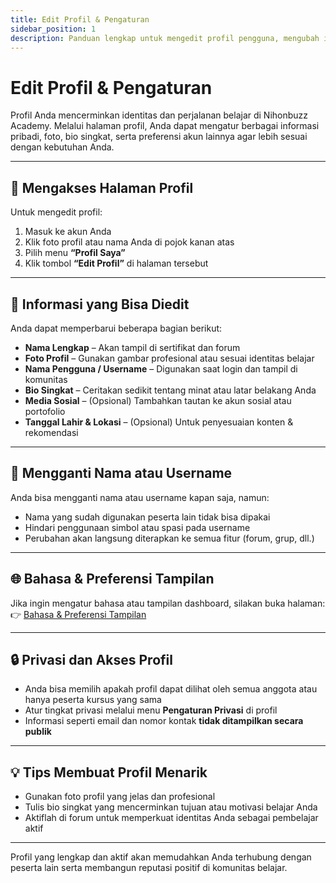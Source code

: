 ```yaml
---
title: Edit Profil & Pengaturan
sidebar_position: 1
description: Panduan lengkap untuk mengedit profil pengguna, mengubah informasi pribadi, serta mengatur preferensi dasar akun Anda.
---
```


# Edit Profil & Pengaturan

Profil Anda mencerminkan identitas dan perjalanan belajar di Nihonbuzz Academy. Melalui halaman profil, Anda dapat mengatur berbagai informasi pribadi, foto, bio singkat, serta preferensi akun lainnya agar lebih sesuai dengan kebutuhan Anda.

---

## 👤 Mengakses Halaman Profil

Untuk mengedit profil:

1. Masuk ke akun Anda
2. Klik foto profil atau nama Anda di pojok kanan atas
3. Pilih menu **“Profil Saya”**
4. Klik tombol **“Edit Profil”** di halaman tersebut

---

## 📝 Informasi yang Bisa Diedit

Anda dapat memperbarui beberapa bagian berikut:

- **Nama Lengkap** – Akan tampil di sertifikat dan forum
- **Foto Profil** – Gunakan gambar profesional atau sesuai identitas belajar
- **Nama Pengguna / Username** – Digunakan saat login dan tampil di komunitas
- **Bio Singkat** – Ceritakan sedikit tentang minat atau latar belakang Anda
- **Media Sosial** – (Opsional) Tambahkan tautan ke akun sosial atau portofolio
- **Tanggal Lahir & Lokasi** – (Opsional) Untuk penyesuaian konten & rekomendasi

---

## 📛 Mengganti Nama atau Username

Anda bisa mengganti nama atau username kapan saja, namun:

- Nama yang sudah digunakan peserta lain tidak bisa dipakai
- Hindari penggunaan simbol atau spasi pada username
- Perubahan akan langsung diterapkan ke semua fitur (forum, grup, dll.)

---

## 🌐 Bahasa & Preferensi Tampilan

Jika ingin mengatur bahasa atau tampilan dashboard, silakan buka halaman:  
👉 [Bahasa & Preferensi Tampilan](./preferensi.md)

---

## 🔒 Privasi dan Akses Profil

- Anda bisa memilih apakah profil dapat dilihat oleh semua anggota atau hanya peserta kursus yang sama
- Atur tingkat privasi melalui menu **Pengaturan Privasi** di profil
- Informasi seperti email dan nomor kontak **tidak ditampilkan secara publik**

---

## 💡 Tips Membuat Profil Menarik

- Gunakan foto profil yang jelas dan profesional
- Tulis bio singkat yang mencerminkan tujuan atau motivasi belajar Anda
- Aktiflah di forum untuk memperkuat identitas Anda sebagai pembelajar aktif

---

Profil yang lengkap dan aktif akan memudahkan Anda terhubung dengan peserta lain serta membangun reputasi positif di komunitas belajar.

